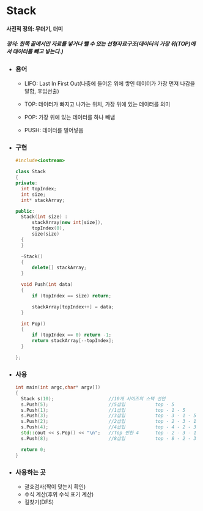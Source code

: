 # Stack

#### 사전적 정의:  무더기, 더미 

##### 정의:  한쪽 끝에서만 자료를 넣거나 뺄 수 있는 선형자료구조(데이터의 가장 위(TOP)에서 데이터를 빼고 넣는다.)



* ### 용어

  * LIFO: Last In First Out(나중에 들어온 위에 쌓인 데이터가 가장 먼져 나감을 말함, 후입선출)

  * TOP: 데이터가 빠지고 나가는 위치, 가장 위에 있는 데이터를 의미

  * POP: 가장 위에 있는 데이터를 하나 빼냄

  * PUSH: 데이터를 밀어넣음

    

* ### 구현

  ```c++
  #include<iostream>
  
  class Stack
  {
  private:
  	int topIndex;
  	int size;
  	int* stackArray;
  
  public:
  	Stack(int size) :
  		stackArray(new int[size]),
  		topIndex(0),
  		size(size)
  	{
  	}
  
  	~Stack()
  	{
  		delete[] stackArray;
  	}
  
  	void Push(int data)
  	{
  		if (topIndex == size) return;
  
  		stackArray[topIndex++] = data;
  	}
  
  	int Pop()
  	{
  		if (topIndex == 0) return -1;
  		return stackArray[--topIndex];
  	}
  
  };
  ```

  

* ### 사용

  ```c++
  int main(int argc,char* argv[])
  {
  	Stack s(10);					//10개 사이즈의 스택 선언
  	s.Push(5);						//5삽입			top - 5
  	s.Push(1);						//1삽입			top - 1 - 5
  	s.Push(3);						//3삽입			top - 3 - 1 - 5
  	s.Push(2);						//2삽입			top - 2 - 3 - 1 - 5
  	s.Push(4);						//4삽입			top - 4 - 2 - 3 - 1 - 5
  	std::cout << s.Pop() << "\n";	//Top 반환 4		top - 2 - 3 - 1 - 5
  	s.Push(8);						//8삽입			top - 8 - 2 - 3 - 1 - 5
  
  	return 0;
  }
  ```





* ### 사용하는 곳

  * 괄호검사(짝이 맞는지 확인)
  * 수식 계산(후위 수식 표기 계산)
  * 길찾기(DFS)